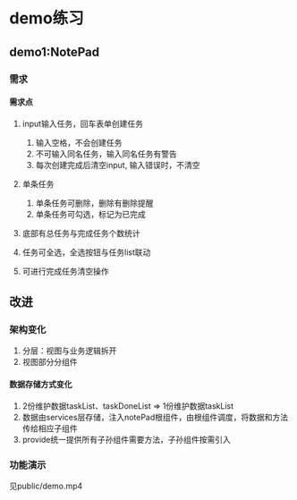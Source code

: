 # demo练习

## demo1:NotePad

### 需求

#### 需求点

1. input输入任务，回车表单创建任务
   1. 输入空格，不会创建任务
   2. 不可输入同名任务，输入同名任务有警告
   3. 每次创建完成后清空input, 输入错误时，不清空

2. 单条任务
   1. 单条任务可删除，删除有删除提醒
   2. 单条任务可勾选，标记为已完成

3. 底部有总任务与完成任务个数统计

4. 任务可全选，全选按钮与任务list联动

5. 可进行完成任务清空操作

## 改进

### 架构变化

1. 分层：视图与业务逻辑拆开
2. 视图部分分组件

#### 数据存储方式变化

1.  2份维护数据taskList、taskDoneList => 1份维护数据taskList
2. 数据由services层存储，注入notePad根组件，由根组件调度，将数据和方法传给相应子组件
3. provide统一提供所有子孙组件需要方法，子孙组件按需引入

### 功能演示

见public/demo.mp4
